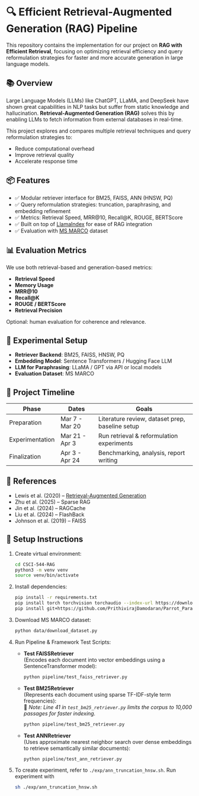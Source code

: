 # 🔍 Efficient Retrieval-Augmented Generation (RAG) Pipeline

This repository contains the implementation for our project on **RAG with Efficient Retrieval**, focusing on optimizing retrieval efficiency and query reformulation strategies for faster and more accurate generation in large language models.

## 📚 Overview

Large Language Models (LLMs) like ChatGPT, LLaMA, and DeepSeek have shown great capabilities in NLP tasks but suffer from static knowledge and hallucination. **Retrieval-Augmented Generation (RAG)** solves this by enabling LLMs to fetch information from external databases in real-time.

This project explores and compares multiple retrieval techniques and query reformulation strategies to:
- Reduce computational overhead
- Improve retrieval quality
- Accelerate response time

## 📦 Features

- ✅ Modular retriever interface for BM25, FAISS, ANN (HNSW, PQ)
- ✅ Query reformulation strategies: truncation, paraphrasing, and embedding refinement
- ✅ Metrics: Retrieval Speed, MRR@10, Recall@K, ROUGE, BERTScore
- ✅ Built on top of [LlamaIndex](https://github.com/jerryjliu/llama_index) for ease of RAG integration
- ✅ Evaluation with [MS MARCO](https://microsoft.github.io/msmarco/) dataset

## 📊 Evaluation Metrics

We use both retrieval-based and generation-based metrics:
- **Retrieval Speed**
- **Memory Usage**
- **MRR@10**
- **Recall@K**
- **ROUGE / BERTScore**
- **Retrieval Precision**

Optional: human evaluation for coherence and relevance.

## 🧪 Experimental Setup

- **Retriever Backend**: BM25, FAISS, HNSW, PQ  
- **Embedding Model**: Sentence Transformers / Hugging Face LLM  
- **LLM for Paraphrasing**: LLaMA / GPT via API or local models  
- **Evaluation Dataset**: MS MARCO

## 📅 Project Timeline

| Phase             | Dates            | Goals                                                             |
|------------------|------------------|-------------------------------------------------------------------|
| Preparation       | Mar 7 - Mar 20   | Literature review, dataset prep, baseline setup                  |
| Experimentation   | Mar 21 - Apr 3   | Run retrieval & reformulation experiments                        |
| Finalization      | Apr 3 - Apr 24   | Benchmarking, analysis, report writing                           |

## 📖 References

- Lewis et al. (2020) – [Retrieval-Augmented Generation](https://arxiv.org/abs/2005.11401)  
- Zhu et al. (2025) – Sparse RAG  
- Jin et al. (2024) – RAGCache  
- Liu et al. (2024) – FlashBack  
- Johnson et al. (2019) – FAISS


## 🔧 Setup Instructions

1. Create virtual environment:
   ```bash
   cd CSCI-544-RAG
   python3 -m venv venv
   source venv/bin/activate
   ```

2. Install dependencies:
   ```bash
   pip install -r requirements.txt
   pip install torch torchvision torchaudio --index-url https://download.pytorch.org/whl/cu121
   pip install git+https://github.com/PrithivirajDamodaran/Parrot_Paraphraser.git
   ```

3. Download MS MARCO dataset:
   ```bash
   python data/download_dataset.py
   ```

4. Run Pipeline & Framework Test Scripts:

   - **Test FAISSRetriever**  
     (Encodes each document into vector embeddings using a SentenceTransformer model):
     ```bash
     python pipeline/test_faiss_retriever.py
     ```

   - **Test BM25Retriever**  
     (Represents each document using sparse TF-IDF-style term frequencies):  
     📝 _Note: Line 41 in `test_bm25_retriever.py` limits the corpus to 10,000 passages for faster indexing._
     ```bash
     python pipeline/test_bm25_retriever.py
     ```

   - **Test ANNRetriever**  
     (Uses approximate nearest neighbor search over dense embeddings to retrieve semantically similar documents):
     ```bash
     python pipeline/test_ann_retriever.py
     ```

5. To create experiment, refer to `./exp/ann_truncation_hnsw.sh`. Run experiment with 
   ```sh
   sh ./exp/ann_truncation_hnsw.sh
   ```